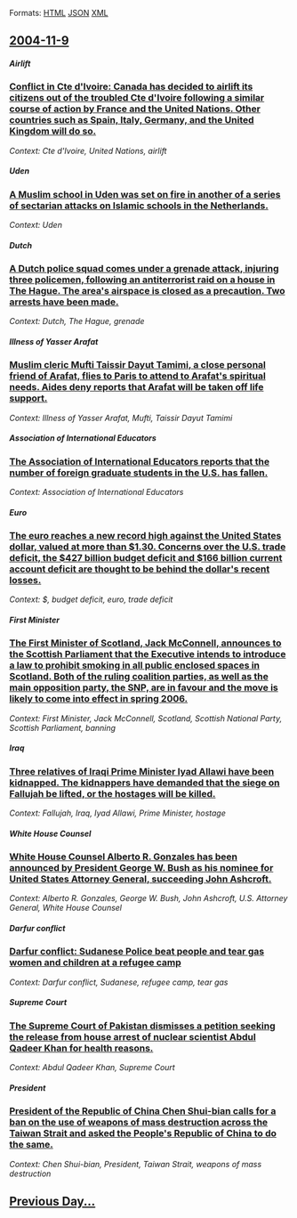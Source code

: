 
Formats: [HTML](2004/11/9/index.html)  [JSON](2004/11/9/index.json)  [XML](2004/11/9/index.xml)  

## [2004-11-9](/news/2004/11/9/index.md)

##### Airlift
### [ Conflict in Cte d'Ivoire: Canada has decided to airlift its citizens out of the troubled Cte d'Ivoire following a similar course of action by France and the United Nations. Other countries such as Spain, Italy, Germany, and the United Kingdom will do so. ](/news/2004/11/9/conflict-in-cote-d-ivoire-canada-has-decided-to-airlift-its-citizens-out-of-the-troubled-cote-d-ivoire-following-a-similar-course-of-actio.md)
_Context: Cte d'Ivoire, United Nations, airlift_

##### Uden
### [ A Muslim school in Uden was set on fire in another of a series of sectarian attacks on Islamic schools in the Netherlands. ](/news/2004/11/9/a-muslim-school-in-uden-was-set-on-fire-in-another-of-a-series-of-sectarian-attacks-on-islamic-schools-in-the-netherlands.md)
_Context: Uden_

##### Dutch
### [ A Dutch police squad comes under a grenade attack, injuring three policemen, following an antiterrorist raid on a house in The Hague. The area's airspace is closed as a precaution. Two arrests have been made.](/news/2004/11/9/a-dutch-police-squad-comes-under-a-grenade-attack-injuring-three-policemen-following-an-antiterrorist-raid-on-a-house-in-the-hague-the-a.md)
_Context: Dutch, The Hague, grenade_

##### Illness of Yasser Arafat
### [ Muslim cleric Mufti Taissir Dayut Tamimi, a close personal friend of Arafat, flies to Paris to attend to Arafat's spiritual needs. Aides deny reports that Arafat will be taken off life support. ](/news/2004/11/9/muslim-cleric-mufti-taissir-dayut-tamimi-a-close-personal-friend-of-arafat-flies-to-paris-to-attend-to-arafat-s-spiritual-needs-aides-de.md)
_Context: Illness of Yasser Arafat, Mufti, Taissir Dayut Tamimi_

##### Association of International Educators
### [ The Association of International Educators reports that the number of foreign graduate students in the U.S. has fallen. ](/news/2004/11/9/the-association-of-international-educators-reports-that-the-number-of-foreign-graduate-students-in-the-u-s-has-fallen.md)
_Context: Association of International Educators_

##### Euro
### [ The euro reaches a new record high against the United States dollar, valued at more than $1.30. Concerns over the U.S. trade deficit, the $427 billion budget deficit and $166 billion current account deficit are thought to be behind the dollar's recent losses. ](/news/2004/11/9/the-euro-reaches-a-new-record-high-against-the-united-states-dollar-valued-at-more-than-1-30-concerns-over-the-u-s-trade-deficit-the.md)
_Context: $, budget deficit, euro, trade deficit_

##### First Minister
### [ The First Minister of Scotland, Jack McConnell, announces to the Scottish Parliament that the Executive intends to introduce a law to prohibit smoking in all public enclosed spaces in Scotland. Both of the ruling coalition parties, as well as the main opposition party, the SNP, are in favour and the move is likely to come into effect in spring 2006. ](/news/2004/11/9/the-first-minister-of-scotland-jack-mcconnell-announces-to-the-scottish-parliament-that-the-executive-intends-to-introduce-a-law-to-prohi.md)
_Context: First Minister, Jack McConnell, Scotland, Scottish National Party, Scottish Parliament, banning_

##### Iraq
### [ Three relatives of Iraqi Prime Minister Iyad Allawi have been kidnapped. The kidnappers have demanded that the siege on Fallujah be lifted, or the hostages will be killed. ](/news/2004/11/9/three-relatives-of-iraqi-prime-minister-iyad-allawi-have-been-kidnapped-the-kidnappers-have-demanded-that-the-siege-on-fallujah-be-lifted.md)
_Context: Fallujah, Iraq, Iyad Allawi, Prime Minister, hostage_

##### White House Counsel
### [ White House Counsel Alberto R. Gonzales has been announced by President George W. Bush as his nominee for United States Attorney General, succeeding John Ashcroft. ](/news/2004/11/9/white-house-counsel-alberto-r-gonzales-has-been-announced-by-president-george-w-bush-as-his-nominee-for-united-states-attorney-general-s.md)
_Context: Alberto R. Gonzales, George W. Bush, John Ashcroft, U.S. Attorney General, White House Counsel_

##### Darfur conflict
### [ Darfur conflict: Sudanese Police beat people and tear gas women and children at a refugee camp ](/news/2004/11/9/darfur-conflict-sudanese-police-beat-people-and-tear-gas-women-and-children-at-a-refugee-camp.md)
_Context: Darfur conflict, Sudanese, refugee camp, tear gas_

##### Supreme Court
### [ The Supreme Court of Pakistan dismisses a petition seeking the release from house arrest of nuclear scientist Abdul Qadeer Khan for health reasons. ](/news/2004/11/9/the-supreme-court-of-pakistan-dismisses-a-petition-seeking-the-release-from-house-arrest-of-nuclear-scientist-abdul-qadeer-khan-for-health.md)
_Context: Abdul Qadeer Khan, Supreme Court_

##### President
### [ President of the Republic of China Chen Shui-bian calls for a ban on the use of weapons of mass destruction across the Taiwan Strait and asked the People's Republic of China to do the same. ](/news/2004/11/9/president-of-the-republic-of-china-chen-shui-bian-calls-for-a-ban-on-the-use-of-weapons-of-mass-destruction-across-the-taiwan-strait-and-as.md)
_Context: Chen Shui-bian, President, Taiwan Strait, weapons of mass destruction_

## [Previous Day...](/news/2004/11/8/index.md)

